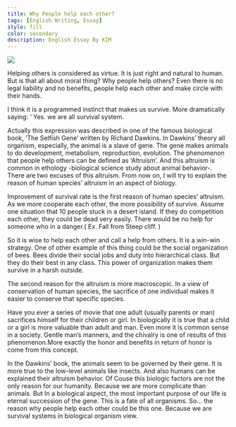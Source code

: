```yaml
---
title: Why People help each other?
tags: [English Writing, Essay]
style: fill
color: secondary
description: English Essay By KIM
---
```


![](https://encrypted-tbn0.gstatic.com/images?q=tbn%3AANd9GcS46tEyTEhGzbE9JZ_QEMNhd9_KjJfXWlAK0EXP2L5JCREiMHc0)

Helping others is considered as virtue.
It is just right and natural to human.
But is that all about moral thing?
Why people help others? Even there is no legal liability and no benefits, people help each other and make circle with their hands.

I think it is a programmed
instinct that makes us survive. More dramatically saying: ‘ Yes. we are all survival system.

Actually this expression was described in one of the famous biological book, ‘The Selfish
Gene’ written by Richard Dawkins. In Dawkins’ theory all organism, especially, the animal is
a slave of gene. The gene makes animals to do development, metabolism, reproduction,
evolution. The phenomenon that people help others can be defined as ‘Altruism’.
And this altruism is common in ethology -biological science study about animal behavior-.
There are two excuses of this altruism. From now on, I will try to explain the reason of human species’ altruism in an aspect of biology.

Improvement of survival rate is the first reason of human species’ altruism. As we more cooperate each other, the more possibility of survive. Assume one situation that 10 people stuck in a desert island. If they do competition each other, they could be dead very easily. There would be no help for someone who in a danger.( Ex. Fall from Steep cliff. )

So it is wise to help each other and call a help from others.
It is a win-win strategy. One of other example of this thing could be the social organization of bees. Bees divide their social jobs and duty into hierarchical class. But they do their best in any class. This power of organization makes them survive in a harsh outside.      

The second reason for the altruism is more macroscopic. In a view of conservation of human species, the sacrifice of one individual makes it easier to conserve that specific species.

Have you ever a series of movie that one adult (usually parents or man) sacrifices himself for
their children or girl. In biologically it is true that a child or a girl is more valuable than adult and man. Even more it is common sense in a society. Gentle man’s manners, and the chivalry is one of results of this phenomenon.More exactly the honor and benefits in return of honor
is come from this concept.           

In the Dawkins’ book, the animals seem to be governed by their gene. It is more true
to the low-level animals like insects. And also humans can be explained their altruism
behavior. Of Couse this biologic factors are not the only reason for our humanity. Because we
are more complicate than animals. But In a biological aspect, the most important purpose of
our life is eternal succession of the gene. This is a fate of all organisms. So… the reason why
people help each other could be this one. Because we are survival systems in biological
organism view.

